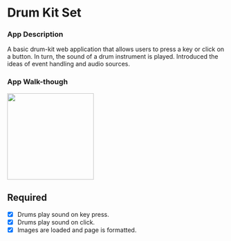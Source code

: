 # Drum Kit Set

### App Description
A basic drum-kit web application that allows users to press a key or click on a button. In turn, the sound of a drum instrument is played.
Introduced the ideas of event handling and audio sources.


### App Walk-though

<img src="dicee.gif" width=200><br>

## Required
- [x] Drums play sound on key press.
- [x] Drums play sound on click.
- [x] Images are loaded and page is formatted.
